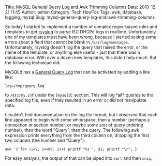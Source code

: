 Title: MySQL General Query Log and Awk Trimming Columns
Date: 2010-12-21 11:45
Author: admin
Category: Tech HowTos
Tags: awk, database, logging, mysql
Slug: mysql-general-query-log-and-awk-trimming-columns

So today I started to implement a number of complex regex-based rules
and templates to get [rsyslog](http://www.rsyslog.com) to parse ISC
DHCPd logs in realtime. Unfortunately one of my templates must have been
wrong, because I started seeing some errors about a field that cannot be
blank in `/var/log/messages`. Unfortunately, rsyslog doesn't log the
query that raised the error, or the name of the template, or anything
else useful - just that there was a database error. With over a dozen
new templates, this didn't help much. But the following technique did:

MySQLd has a [General Query
Log](http://dev.mysql.com/doc/refman/5.1/en/query-log.html) that can be
activated by addling a line like:  
  
~~~~{.text}
log=/tmp/query.log`
~~~~

to `/etc/my.cnf` under the `[mysqld]` section. This will log \*all\*
queries to the specified log file, even if they resulted in an error or
did not manipulate data.

I couldn't find documentation on the log file format, but I observed
that each line appeared to begin with some whitespace, then a number
(perhaps a connection or section number, or maybe some sort of query
ordering number), then the word "Query", then the query. The following
awk expression prints everything from the third column on, dropping the
first two columns (the number and "Query"):  

~~~~{.bash}
awk '{ for (i=2; i<=NF; i++) printf "%s ", $i; printf "\n"; }'
~~~~
  
For easy analysis, the output of that can be piped into `sort` and then
`uniq`.
